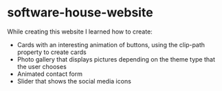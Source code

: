 # software-house-website

While creating this website I learned how to create:
- Cards with an interesting animation of buttons, using the clip-path property to create cards
- Photo gallery that displays pictures depending on the theme type that the user chooses
- Animated contact form
- Slider that shows the social media icons
